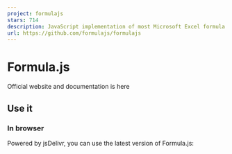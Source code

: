 ```yaml
---
project: formulajs
stars: 714
description: JavaScript implementation of most Microsoft Excel formula functions
url: https://github.com/formulajs/formulajs
---
```


Formula.js
==========

Official website and documentation is here

Use it
------

### In browser

Powered by jsDelivr, you can use the latest version of Formula.js:

<script src\="https://cdn.jsdelivr.net/npm/@formulajs/formulajs/lib/browser/formula.min.js"\></script\>

Then the functions can be accessed as

formulajs.DATE(2008, 7, 8)
formulajs.SUM(\[1, 2, 3\])
...

### In node

Install the package:

```
npm i @formulajs/formulajs
```

#### import

import \* as formulajs from '@formulajs/formulajs' // import entire package

formulajs.SUM(\[1, 2, 3\]) // 6

import { SUM } from '@formulajs/formulajs' // import individual components

SUM(\[1, 2, 3\]) // 6

#### require

const formulajs \= require('@formulajs/formulajs') // require entire package

formulajs.SUM(\[1, 2, 3\]) // 6

const { SUM } \= require('@formulajs/formulajs') // require individual components

SUM(\[1, 2, 3\]) // 6

### Command Line Interface (CLI)

When Formula.js is installed globally using npm, it can be used from the command line. To install Formula.js globally:

```
npm i -g @formulajs/formulajs
```

After installation, Formula.js is available via the command line:

$ formulajs
\> SUM(1,2,3)
6

Differences between Excel functions and Formula.js
--------------------------------------------------

### Date

The functions `DATE, DATEVALUE, EDATE, EOMONT, NOW, TODAY`return plain JS Date instead of the serial Excel number.

Copying composite formula directly from Excel into JS will not work out of the box:

```
= DATE(2020,5,9) - DATE(2020,5,8) // Formula.js: 86400000 / Excel: 1
```

It is not recommended to use `DATEVALUE` to parse string representing a date. Formula.js uses `new Date('YOUR STRING')` under the hood. There are better libraries to do this job (for example Moment.js)

Migration guide
---------------

### From Formula.js

If you were previously using formulajs from Sutoiku, some functions have been removed, due to dependency simplification.

Text functions:

`FIXED, TEXT, DOLLAR, VALUE`

Math functions:

`MDETERM, MINVERSE, MMULT, MUNIT`

Otherwise, the 2 packages are fully compatible. You can swap them.

### From @handsontable/formulajs

The code of this package is originally forked from @handsontable/formulajs version 2.0.2 (released in January 2020). The two packages were identical at the time. There is no regression, only fixes and new functions since the fork.

Historic
--------

Original Formula.js project was developed and maintained by Ismael Chang Ghalimi, with support from Sutoiku and help from the following contributors: Ilmari Karonen, Sébastien Loisel, Trevor Norris, Roönaän, Hannes Stiebitzhofer.

It was then forked and extended by the handsontable/formula.js mainly contributed by @budnix.

As of September 2023, the repo is officially detached from its Handsontable and Sutoiku origins.
